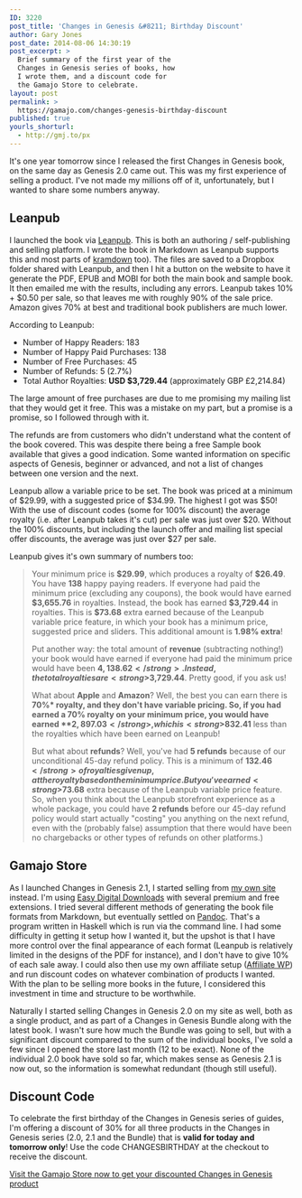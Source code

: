 ```yaml
---
ID: 3220
post_title: 'Changes in Genesis &#8211; Birthday Discount'
author: Gary Jones
post_date: 2014-08-06 14:30:19
post_excerpt: >
  Brief summary of the first year of the
  Changes in Genesis series of books, how
  I wrote them, and a discount code for
  the Gamajo Store to celebrate.
layout: post
permalink: >
  https://gamajo.com/changes-genesis-birthday-discount
published: true
yourls_shorturl:
  - http://gmj.to/px
---
```

It's one year tomorrow since I released the first Changes in Genesis book, on the same day as Genesis 2.0 came out. This was my first experience of selling a product. I've not made my millions off of it, unfortunately, but I wanted to share some numbers anyway.

<h2>Leanpub</h2>

I launched the book via <a href="http://leanpub.com/">Leanpub</a>. This is both an authoring / self-publishing and selling platform. I wrote the book in Markdown as Leanpub supports this and most parts of <a href="http://kramdown.gettalong.org/">kramdown</a> too). The files are saved to a Dropbox folder shared with Leanpub, and then I hit a button on the website to have it generate the PDF, EPUB and MOBI for both the main book and sample book. It then emailed me with the results, including any errors. Leanpub takes 10% + $0.50 per sale, so that leaves me with roughly 90% of the sale price. Amazon gives 70% at best and traditional book publishers are much lower.

According to Leanpub:

<ul>
<li>Number of Happy Readers: 183</li>
<li>Number of Happy Paid Purchases: 138</li>
<li>Number of Free Purchases: 45</li>
<li>Number of Refunds: 5 (2.7%)</li>
<li>Total Author Royalties: <strong>USD $3,729.44</strong> (approximately GBP £2,214.84)</li>
</ul>

The large amount of free purchases are due to me promising my mailing list that they would get it free. This was a mistake on my part, but a promise is a promise, so I followed through with it.

The refunds are from customers who didn't understand what the content of the book covered. This was despite there being a free Sample book available that gives a good indication. Some wanted information on specific aspects of Genesis, beginner or advanced, and not a list of changes between one version and the next.

Leanpub allow a variable price to be set. The book was priced at a minimum of $29.99, with a suggested price of $34.99. The highest I got was $50! With the use of discount codes (some for 100% discount) the average royalty (i.e. after Leanpub takes it's cut) per sale was just over $20. Without the 100% discounts, but including the launch offer and mailing list special offer discounts, the average was just over $27 per sale.

Leanpub gives it's own summary of numbers too:

<blockquote>
  Your minimum price is <strong>$29.99</strong>, which produces a royalty of <strong>$26.49</strong>. You have <strong>138</strong> happy paying readers. If everyone had paid the minimum price (excluding any coupons), the book would have earned <strong>$3,655.76</strong> in royalties. Instead, the book has earned <strong>$3,729.44</strong> in royalties. This is <strong>$73.68</strong> extra earned because of the Leanpub variable price feature, in which your book has a minimum price, suggested price and sliders. This additional amount is <strong>1.98% extra</strong>!
  
  Put another way: the total amount of <strong>revenue</strong> (subtracting nothing!) your book would have earned if everyone had paid the minimum price would have been <strong>$4,138.62</strong>. Instead, the total royalties are <strong>$3,729.44</strong>. Pretty good, if you ask us!
  
  What about <strong>Apple</strong> and <strong>Amazon</strong>? Well, the best you can earn there is <strong>70%* royalty, and they don't have variable pricing. So, if you had earned a 70% royalty on your minimum price, you would have earned **$2,897.03</strong>, which is <strong>$832.41</strong> less than the royalties which have been earned on Leanpub!
  
  But what about <strong>refunds</strong>? Well, you've had <strong>5 refunds</strong> because of our unconditional 45-day refund policy. This is a minimum of <strong>$132.46</strong> of royalties given up, at the royalty based on the minimum price. But you've earned <strong>$73.68</strong> extra because of the Leanpub variable price feature. So, when you think about the Leanpub storefront experience as a whole package, you could have <strong>2 refunds</strong> before our 45-day refund policy would start actually "costing" you anything on the next refund, even with the (probably false) assumption that there would have been no chargebacks or other types of refunds on other platforms.)
</blockquote>

<h2>Gamajo Store</h2>

As I launched Changes in Genesis 2.1, I started selling from <a href="https://gamajo.com/store">my own site</a> instead. I'm using <a href="https://easydigitaldownloads.com/">Easy Digital Downloads</a> with several premium and free extensions. I tried several different methods of generating the book file formats from Markdown, but eventually settled on <a href="http://johnmacfarlane.net/pandoc/">Pandoc</a>. That's a program written in Haskell which is run via the command line. I had some difficulty in getting it setup how I wanted it, but the upshot is that I have more control over the final appearance of each format (Leanpub is relatively limited in the designs of the PDF for instance), and I don't have to give 10% of each sale away. I could also then use my own affiliate setup (<a href="http://affiliatewp.com/?ref=171">Affiliate WP</a>) and run discount codes on whatever combination of products I wanted. With the plan to be selling more books in the future, I considered this investment in time and structure to be worthwhile.

Naturally I started selling Changes in Genesis 2.0 on my site as well, both as a single product, and as part of a Changes in Genesis Bundle along with the latest book. I wasn't sure how much the Bundle was going to sell, but with a significant discount compared to the sum of the individual books, I've sold a few since I opened the store last month (12 to be exact). None of the individual 2.0 book have sold so far, which makes sense as Genesis 2.1 is now out, so the information is somewhat redundant (though still useful).

<h2>Discount Code</h2>

To celebrate the first birthday of the Changes in Genesis series of guides, I'm offering a discount of 30% for all three products in the Changes in Genesis series (2.0, 2.1 and the Bundle) that is <strong>valid for today and tomorrow only</strong>! Use the code CHANGESBIRTHDAY at the checkout to receive the discount.

<a href="https://gamajo.com/store">Visit the Gamajo Store now to get your discounted Changes in Genesis product</a>
